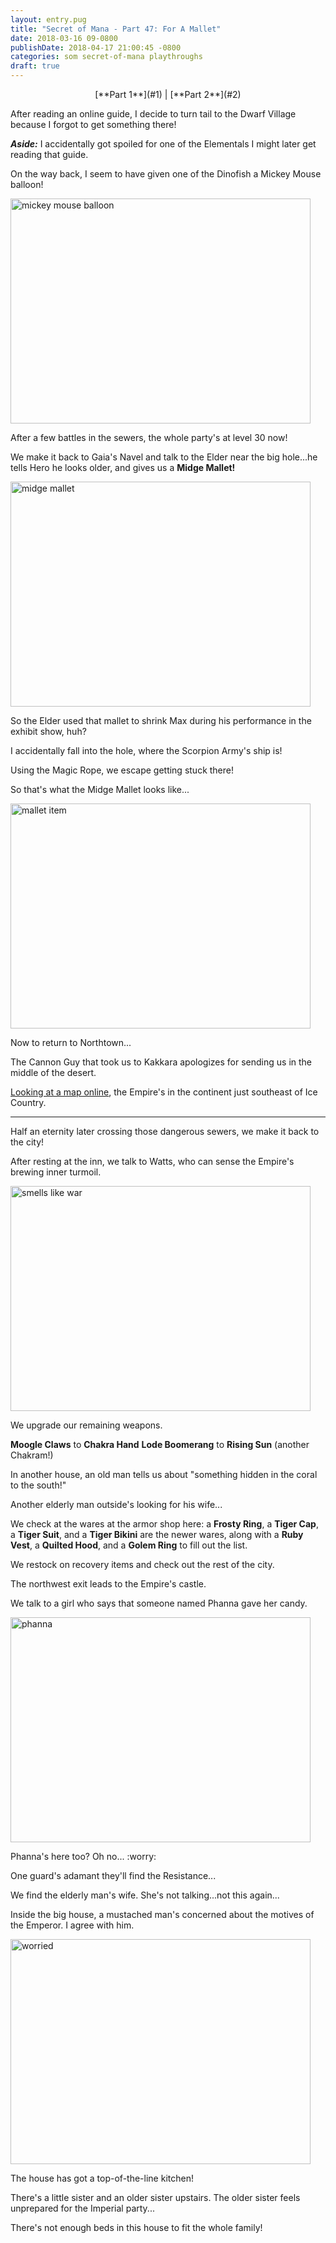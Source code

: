 ```yaml
---
layout: entry.pug
title: "Secret of Mana - Part 47: For A Mallet"
date: 2018-03-16 09-0800
publishDate: 2018-04-17 21:00:45 -0800
categories: som secret-of-mana playthroughs
draft: true
---
```


<p style="text-align: center;">[**Part 1**](#1) | [**Part 2**](#2)</p>

<a name="1"></a>

After reading an online guide, I decide to turn tail to the Dwarf Village because I forgot to get something there!

<em>**Aside:**</em> I accidentally got spoiled for one of the Elementals I might later get reading that guide.

On the way back, I seem to have given one of the Dinofish a Mickey Mouse balloon!

<img src="https://i.imgur.com/nWa3K6k.png" alt="mickey mouse balloon" width="480" height="360" />

After a few battles in the sewers, the whole party's at level 30 now!

We make it back to Gaia's Navel and talk to the Elder near the big hole...he tells Hero he looks older, and gives us a **Midge Mallet!**

<img src="https://i.imgur.com/4YTjyjS.png" alt="midge mallet" width="480" height="360" />

So the Elder used that mallet to shrink Max during his performance in the exhibit show, huh?

I accidentally fall into the hole, where the Scorpion Army's ship is!

Using the Magic Rope, we escape getting stuck there!

So that's what the Midge Mallet looks like...

<img src="https://i.imgur.com/P2O9HDf.png" alt="mallet item" width="480" height="360" />

Now to return to Northtown...

The Cannon Guy that took us to Kakkara apologizes for sending us in the middle of the desert.

<a href="http://vgmaps.com/Atlas/SuperNES/SecretOfMana-World(Before)(Unmarked).png">Looking at a map online</a>, the Empire's in the continent just southeast of Ice Country.

<a name="2"></a>

---

Half an eternity later crossing those dangerous sewers, we make it back to the city!

After resting at the inn, we talk to Watts, who can sense the Empire's brewing inner turmoil.

<img src="https://i.imgur.com/piTWzCh.png" alt="smells like war" width="480" height="360" />

We upgrade our remaining weapons.

**Moogle Claws** to **Chakra Hand**
**Lode Boomerang** to **Rising Sun** (another Chakram!)

In another house, an old man tells us about "something hidden in the coral to the south!"

Another elderly man outside's looking for his wife...

We check at the wares at the armor shop here: a **Frosty Ring**, a **Tiger Cap**, a **Tiger Suit**, and a **Tiger Bikini** are the newer wares, along with a **Ruby Vest**, a **Quilted Hood**, and a **Golem Ring** to fill out the list.

We restock on recovery items and check out the rest of the city.

The northwest exit leads to the Empire's castle.

We talk to a girl who says that someone named Phanna gave her candy.

<img src="https://i.imgur.com/zPOSVqi.png" alt="phanna" width="480" height="360" />

Phanna's here too? Oh no... :worry:

One guard's adamant they'll find the Resistance...

We find the elderly man's wife. She's not talking...not this again...

Inside the big house, a mustached man's concerned about the motives of the Emperor. I agree with him.

<img src="https://i.imgur.com/CvF7kEx.png" alt="worried" width="480" height="360" />

The house has got a top-of-the-line kitchen!

There's a little sister and an older sister upstairs. The older sister feels unprepared for the Imperial party...

There's not enough beds in this house to fit the whole family!